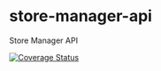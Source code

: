 # store-manager-api
Store Manager API 


[![Coverage Status](https://coveralls.io/repos/github/kipruto/store-manager-api/badge.svg?branch=master)](https://coveralls.io/github/kipruto/store-manager-api?branch=master)
